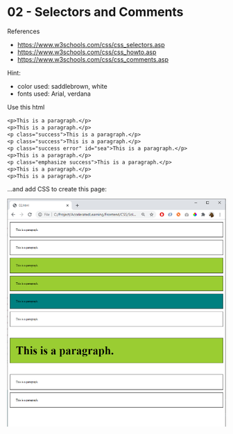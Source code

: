 # 02 - Selectors and Comments

References
- https://www.w3schools.com/css/css_selectors.asp 
- https://www.w3schools.com/css/css_howto.asp
- https://www.w3schools.com/css/css_comments.asp


Hint: 
- color used: saddlebrown, white
- fonts used: Arial, verdana

Use this html


    <p>This is a paragraph.</p>
    <p>This is a paragraph.</p>
    <p class="success">This is a paragraph.</p>
    <p class="success">This is a paragraph.</p>
    <p class="success error" id="sea">This is a paragraph.</p>
    <p>This is a paragraph.</p>
    <p class="emphasize success">This is a paragraph.</p>
    <p>This is a paragraph.</p>
    <p>This is a paragraph.</p>

...and add CSS to create this page:


![](img/02.png)